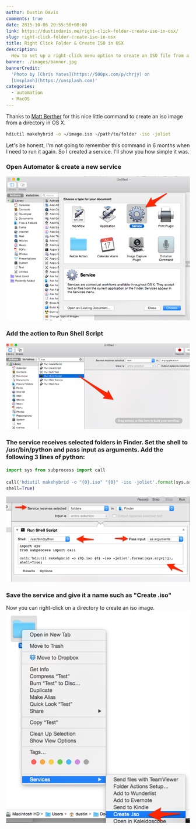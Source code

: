 ```yaml
---
author: Dustin Davis
comments: true
date: 2015-10-06 20:55:50+00:00
link: https://dustindavis.me/right-click-folder-create-iso-in-osx/
slug: right-click-folder-create-iso-in-osx
title: Right Click Folder & Create ISO in OSX
description:
  How to set up a right-click menu option to create an ISO file from a folder.
banner: ./images/banner.jpg
bannerCredit:
  'Photo by [Chris Yates](https://500px.com/p/chrjy) on
  [Unsplash](https://unsplash.com)'
categories:
  - automation
  - MacOS
---
```


Thanks to
[Matt Berther](https://matt.berther.io/2008/12/14/creating-iso-images-from-a-folder-in-osx/)
for this nice little command to create an iso image from a directory in OS X.

```bash
hdiutil makehybrid -o ~/image.iso ~/path/to/folder -iso -joliet
```

Let's be honest, I'm not going to remember this command in 6 months when I need
to run it again. So I created a service. I'll show you how simple it was.

### Open Automator & create a new service

![Automator - Service](images/Untitled_1BC46798.png)

### Add the action to Run Shell Script

![Run Shell Script](images/Untitled_1BC4680A.png)

### The service receives selected **folders** in **Finder**. Set the shell to **/usr/bin/python** and pass input **as arguments**. Add the following 3 lines of python:

```python
import sys from subprocess import call

call('hdiutil makehybrid -o "{0}.iso" "{0}" -iso -joliet'.format(sys.argv[1]),
shell=True)
```

![Python Script](images/Untitled_and_2015-10_GC_1BC46964.png)

### Save the service and give it a name such as "Create .iso"

Now you can right-click on a directory to create an iso image.
![Create .iso service](images/Fullscreen_10_6_15__2_43_PM_1BC46A0D.png)
